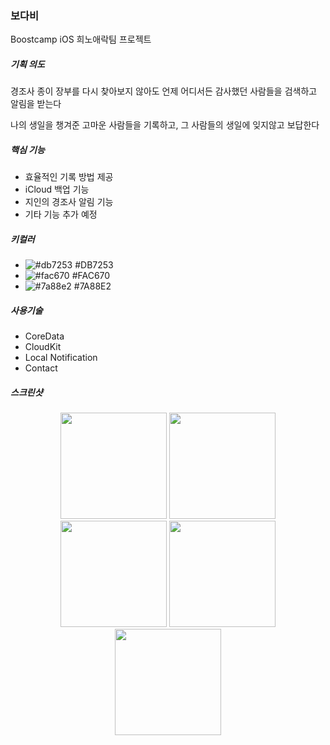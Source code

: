 ### 보다비

Boostcamp iOS 희노애락팀 프로젝트

##### 기획 의도

경조사 종이 장부를 다시 찾아보지 않아도 언제 어디서든 감사했던 사람들을 검색하고 알림을 받는다

나의 생일을 챙겨준 고마운 사람들을 기록하고, 그 사람들의 생일에 잊지않고 보답한다



##### 핵심 기능

* 효율적인 기록 방법 제공
* iCloud 백업 기능
* 지인의 경조사 알림 기능
* 기타 기능 추가 예정



##### 키컬러

- ![#db7253](https://placehold.it/15/db7253/000000?text=+) #DB7253
- ![#fac670](https://placehold.it/15/fac670/000000?text=+) #FAC670
- ![#7a88e2](https://placehold.it/15/7a88e2/000000?text=+) #7A88E2



##### 사용기술

* CoreData
* CloudKit
* Local Notification
* Contact 

##### 스크린샷

<div align="middle">
<img src="https://user-images.githubusercontent.com/45443336/52952017-ab2e7300-33c6-11e9-9a58-9d1ce3df6ea2.jpg" width="170px" >
<img src="https://user-images.githubusercontent.com/45443336/52952422-cf3e8400-33c7-11e9-8bc9-be33396799bc.jpg" width="170px" >
<img src="https://user-images.githubusercontent.com/45443336/52952544-34927500-33c8-11e9-9cd2-fb690f44480d.jpg" width="170px" >
<img src="https://user-images.githubusercontent.com/45443336/52952575-4ffd8000-33c8-11e9-825c-2694e349a2c9.jpg" width="170px" >
<img src="https://user-images.githubusercontent.com/45443336/52952648-8dfaa400-33c8-11e9-997f-66a6c2491f35.jpg" width="170px" >
</div>
